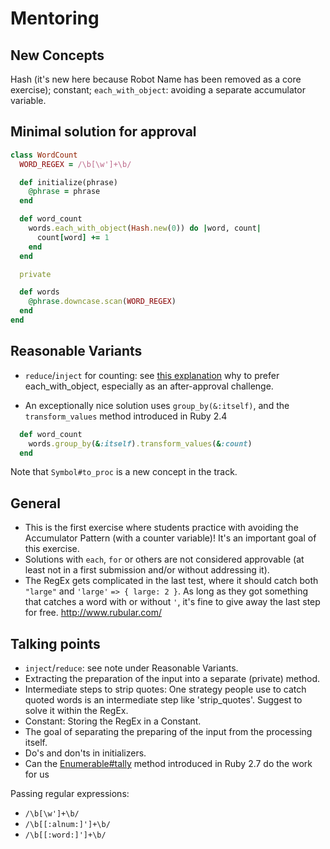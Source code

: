 # Mentoring

## New Concepts

Hash (it's new here because Robot Name has been removed as a core exercise); constant; `each_with_object`: avoiding a separate accumulator variable.

## Minimal solution for approval

```ruby
class WordCount
  WORD_REGEX = /\b[\w']+\b/

  def initialize(phrase)
    @phrase = phrase
  end

  def word_count
    words.each_with_object(Hash.new(0)) do |word, count|
      count[word] += 1
    end
  end

  private

  def words
    @phrase.downcase.scan(WORD_REGEX)
  end
end
```

## Reasonable Variants

- `reduce`/`inject` for counting: see [this explanation](https://technology.customink.com/blog/2014/10/14/better-hash-injection-using-each-with-object/) why to prefer each_with_object, especially as an after-approval challenge.

- An exceptionally nice solution uses `group_by(&:itself)`, and the `transform_values` method introduced in Ruby 2.4

```ruby
  def word_count
    words.group_by(&:itself).transform_values(&:count)
  end
```
Note that `Symbol#to_proc` is a new concept in the track.

## General

- This is the first exercise where students practice with avoiding the Accumulator Pattern (with a counter variable)! It's an important goal of this exercise.
- Solutions with `each`, `for` or others are not considered approvable (at least not in a first submission and/or without addressing it).
- The RegEx gets complicated in the last test, where it should catch both `"large"` and `'large'` `=> { large: 2 }`.
As long as they got something that catches a word with or without `'`, it's fine to give away the last step for free.
http://www.rubular.com/

## Talking points

- `inject`/`reduce`: see note under Reasonable Variants.
- Extracting the preparation of the input into a separate (private) method.
- Intermediate steps to strip quotes: One strategy people use to catch quoted words is an intermediate step like 'strip_quotes'. Suggest to solve it within the RegEx.
- Constant: Storing the RegEx in a Constant.
- The goal of separating the preparing of the input from the processing itself.
- Do's and don'ts in initializers.
- Can the [Enumerable#tally](https://ruby-doc.org/core-2.7.2/Enumerable.html#method-i-tally) method introduced in Ruby 2.7 do the work for us

Passing regular expressions:
- `/\b[\w']+\b/`
- `/\b[[:alnum:]']+\b/`
- `/\b[[:word:]']+\b/`

